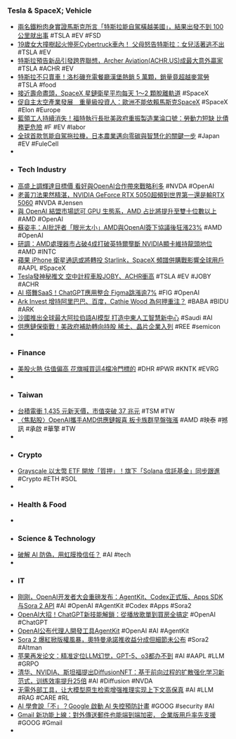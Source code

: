 ### Tesla & SpaceX; Vehicle
- [兩名鐵粉肉身實證馬斯克所言「特斯拉能自駕橫越美國」，結果出發不到 100 公里就出事](https://www.techbang.com/posts/125754-tesla-autopilot-fans-crash-cross-country-trip) #TSLA #EV #FSD
- [19歲女大撞樹起火慘死Cybertruck車內！ 父母怒告特斯拉：女兒活著逃不出](https://tw.news.yahoo.com/19歲女大撞樹起火慘死cybertruck車內-父母怒告特斯拉-女兒活著逃不出-105906485.html) #TSLA #EV
- [特斯拉預告新品引發跨界聯想，Archer Aviation(ACHR.US)成最大意外贏家](https://news.futunn.com/hk/post/62967299/tesla-s-product-preview-sparks-cross-industry-speculation-with-archer) #TSLA #ACHR #EV
- [特斯拉不只賣車！洛杉磯充電餐廳漢堡熱銷 5 萬顆，銷量竟超越麥當勞](https://www.techbang.com/posts/125768-tesla-charging-restaurant-burger-success) #TSLA #food
- [接近壽命盡頭，SpaceX 星鏈衛星平均每天 1～2 顆脫離軌道](https://technews.tw/2025/10/07/starlink-satellite-spacex/) #SpaceX
- [促自主太空產業發展　重量級投資人：歐洲不能依賴馬斯克SpaceX](https://www.i-meihua.com/Article/Detail/35376) #SpaceX #Elon #Europe
- [藍領工人持續消失！福特執行長批美政府重振製造業淪口號：勞動力短缺 比債務更危險](https://news.cnyes.com/news/id/6179700) #F #EV #labor
- [全球首款氫能自駕拖拉機，日本農業邁向零碳與智慧化的關鍵一步](https://technews.tw/2025/10/07/a-key-step-for-japanese-agriculture-towards-zero-carbon-and-smart-agriculture/) #Japan #EV #FuleCell
-
- ### Tech Industry
- [高盛上調輝達目標價 看好與OpenAI合作帶來戰略利多](https://news.cnyes.com/news/id/6179515) #NVDA #OpenAI
- [老黃刀法果然精湛，NVIDIA GeForce RTX 5050超頻到世界第一還是輸RTX 5060](https://www.4gamers.com.tw/news/detail/74534/overclock-nvidia-geforce-rtx-5050-wont-beats-rtx-5060) #NVDA #Jensen
- [與 OpenAI 結盟市場認可 GPU 生態系，AMD 占比將提升至雙十位數以上](https://technews.tw/2025/10/07/amds-share-will-increase-to-more-than-double-digits/) #AMD #OpenAI
- [蘇姿丰：AI批評者「眼光太小」AMD與OpenAI簽下協議後狂漲23%](https://news.cnyes.com/news/id/6179518) #AMD #OpenAI
- [研調：AMD處理器市占破4成打破英特爾壟斷 NVIDIA顯卡維持龍頭地位](https://news.cnyes.com/news/id/6179990) #AMD #INTC
- [蘋果 iPhone 衛星通訊或將轉投 Starlink，SpaceX 頻譜併購戰影響全球用戶](https://technews.tw/2025/10/07/two-spacex-developments-might-encourage-apple-to-switch-to-starlink/) #AAPL #SpaceX
- [Tesla發神秘推文 空中計程車股JOBY、ACHR衝高](https://www.moneydj.com/funddj/ya/yp050000.djhtm?a=44DFDE3D-DFE0-42DB-AC11-42237E9342D2) #TSLA #EV #JOBY #ACHR
- [AI 搭舞SaaS！ChatGPT應用整合 Figma跳漲逾7%](https://news.cnyes.com/news/id/6179539) #FIG #OpenAI
- [Ark Invest 增持阿里巴巴、百度，Cathie Wood 為何押重注？](https://finance.technews.tw/2025/10/07/ark-invest-alibaba-baidu/) #BABA #BIDU #ARK
- [沙國推出全球最大阿拉伯語AI模型 打造中東人工智慧新中心](https://news.cnyes.com/news/id/6179567) #Saudi #AI
- [供應鏈保衛戰！美政府補助轉向持股 稀土、晶片企業入列](https://news.cnyes.com/news/id/6179320) #REE #semicon
-
- ### Finance
- [美股火熱 估值偏高 花旗喊買這4檔冷門標的](https://news.cnyes.com/news/id/6179522) #DHR #PWR #KNTK #EVRG
-
- ### Taiwan
- [台積電衝 1,435 元新天價，市值突破 37 兆元](https://finance.technews.tw/2025/10/07/tsmc-1435-stock-price/) #TSM #TW
- [〈焦點股〉OpenAI攜手AMD供應鏈報喜 板卡族群早盤強漲](https://news.cnyes.com/news/id/6179757) #AMD #映泰 #撼訊 #承啟 #華擎 #TW
-
- ### Crypto
- [Grayscale 以太幣 ETF 開放「質押」！旗下「Solana 信託基金」同步跟進](https://blockcast.it/2025/10/06/grayscale-unveils-first-stakable-spot-crypto-etps-in-us-featuring-ethereum-and-solana-trusts/) #Crypto #ETH #SOL
-
- ### Health & Food
-
- ### Science & Technology
- [破解 AI 防偽，用虹膜換信任？](https://finance.technews.tw/2025/10/07/cracking-ai-anti-counterfeiting-and-using-irises-to-exchange-trust/) #AI #tech
-
- ### IT
- [刚刚，OpenAI开发者大会重磅发布：AgentKit、Codex正式版、Apps SDK与Sora 2 API](https://www.jiqizhixin.com/articles/2025-10-07-2) #AI #OpenAI #AgentKit #Codex #Apps #Sora2
- [OpenAI大招！ChatGPT新技能解鎖：從播放歌單到買房全搞定](https://news.cnyes.com/news/id/6179460) #OpenAI #ChatGPT
- [OpenAI公布代理人開發工具AgentKit](https://www.ithome.com.tw/news/171546) #OpenAI #AI #AgentKit
- [Sora 2 爆紅掀版權風暴，奧特曼承諾推收益分成但細節未公布](https://technews.tw/2025/10/07/openai-ip-promises-ring-hollow-to-sora-losers/) #Sora2 #Altman
- [苹果再发论文：精准定位LLM幻觉，GPT-5、o3都办不到](https://www.jiqizhixin.com/articles/2025-10-06-3) #AI #AAPL #LLM #GRPO
- [清华、NVIDIA、斯坦福提出DiffusionNFT：基于前向过程的扩散强化学习新范式，训练效率提升25倍](https://www.jiqizhixin.com/articles/2025-10-07) #AI #Diffusion #NVDA
- [无需外部工具，让大模型原生检索增强推理实现上下文高保真](https://www.jiqizhixin.com/articles/2025-10-06) #AI #LLM #RAG #CARE #RL
- [AI 學會說「不」？Google 啟動 AI 失控預防計畫](https://technews.tw/2025/10/07/google-launches-ai-runaway-prevention-program/) #GOOG #security #AI
- [Gmail 新功能上線：對外傳送郵件也能端到端加密， 企業版用戶率先支援](https://www.techbang.com/posts/125769-gmail-end-to-end-encryption-for-enterprise) #GOOG #Gmail
-